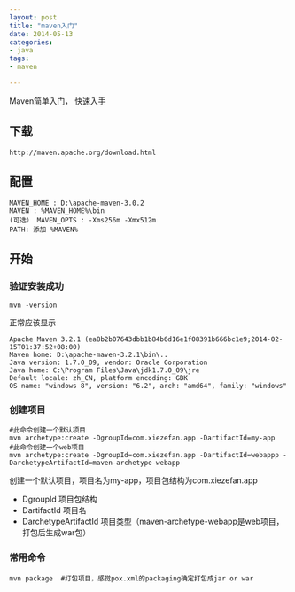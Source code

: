 ```yaml
---
layout: post
title: "maven入门"
date: 2014-05-13
categories:
- java
tags:
- maven

---
```


Maven简单入门， 快速入手

<!-- more -->

## 下载
    http://maven.apache.org/download.html

## 配置
    MAVEN_HOME : D:\apache-maven-3.0.2  
    MAVEN : %MAVEN_HOME%\bin   
    (可选） MAVEN_OPTS : -Xms256m -Xmx512m
    PATH: 添加 %MAVEN%

## 开始
### 验证安装成功
    mvn -version

正常应该显示  

    Apache Maven 3.2.1 (ea8b2b07643dbb1b84b6d16e1f08391b666bc1e9;2014-02-15T01:37:52+08:00)
    Maven home: D:\apache-maven-3.2.1\bin\..
    Java version: 1.7.0_09, vendor: Oracle Corporation
    Java home: C:\Program Files\Java\jdk1.7.0_09\jre
    Default locale: zh_CN, platform encoding: GBK
    OS name: "windows 8", version: "6.2", arch: "amd64", family: "windows"

### 创建项目

    #此命令创建一个默认项目
    mvn archetype:create -DgroupId=com.xiezefan.app -DartifactId=my-app
    #此命令创建一个web项目
    mvn archetype:create -DgroupId=com.xiezefan.app -DartifactId=webappp -DarchetypeArtifactId=maven-archetype-webapp

创建一个默认项目，项目名为my-app，项目包结构为com.xiezefan.app  

* DgroupId 项目包结构
* DartifactId 项目名
* DarchetypeArtifactId 项目类型（maven-archetype-webapp是web项目，打包后生成war包）

### 常用命令

    mvn package  #打包项目，感觉pox.xml的packaging确定打包成jar or war
